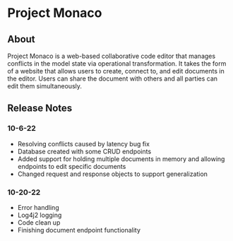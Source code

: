 # Project Monaco

## About 
Project Monaco is a web-based collaborative code editor that manages conflicts in the model state via operational transformation. It takes the form of a website that allows users to create, connect to, and edit documents in the editor. Users can share the document with others and all parties can edit them simultaneously.  

 

## Release Notes 
### 10-6-22 
- Resolving conflicts caused by latency bug fix 
- Database created with some CRUD endpoints 
- Added support for holding multiple documents in memory and allowing endpoints to edit specific documents 
- Changed request and response objects to support generalization 

### 10-20-22
- Error handling
- Log4j2 logging
- Code clean up
- Finishing document endpoint functionality
